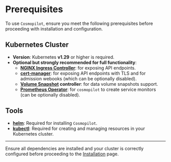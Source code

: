# Prerequisites

To use `Cosmopilot`, ensure you meet the following prerequisites before proceeding with installation and configuration.

## **Kubernetes Cluster**
- **Version**: Kubernetes **v1.29** or higher is required.
- **Optional but strongly recommended for full functionality**:
  - **[NGINX Ingress Controller](https://docs.nginx.com/nginx-ingress-controller/)**: for exposing API endpoints.
  - **[cert-manager](https://cert-manager.io/docs/)**: for exposing API endpoints with TLS and for admission webooks (which can be optionally disabled).
  - **[Volume Snapshot](https://kubernetes.io/docs/concepts/storage/volume-snapshots/) controller**: for data volume snapshots support.
  - **[Prometheus Operator](https://prometheus-operator.dev)**: for `cosmopilot` to create service monitors (can be optionally disabled).


## **Tools**
- **[helm](https://helm.sh/)**: Required for installing `Cosmopilot`.
- **[kubectl](https://kubernetes.io/docs/reference/kubectl/)**: Required for creating and managing resources in your Kubernetes cluster.

---

Ensure all dependencies are installed and your cluster is correctly configured before proceeding to the [Installation](02-installation) page.